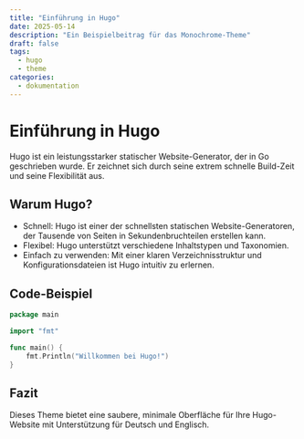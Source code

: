 ```yaml
---
title: "Einführung in Hugo"
date: 2025-05-14
description: "Ein Beispielbeitrag für das Monochrome-Theme"
draft: false
tags:
  - hugo
  - theme
categories:
  - dokumentation
---
```


# Einführung in Hugo

Hugo ist ein leistungsstarker statischer Website-Generator, der in Go geschrieben wurde. Er zeichnet sich durch seine extrem schnelle Build-Zeit und seine Flexibilität aus.

## Warum Hugo?

- Schnell: Hugo ist einer der schnellsten statischen Website-Generatoren, der Tausende von Seiten in Sekundenbruchteilen erstellen kann.
- Flexibel: Hugo unterstützt verschiedene Inhaltstypen und Taxonomien.
- Einfach zu verwenden: Mit einer klaren Verzeichnisstruktur und Konfigurationsdateien ist Hugo intuitiv zu erlernen.

## Code-Beispiel

```go
package main

import "fmt"

func main() {
    fmt.Println("Willkommen bei Hugo!")
}
```

## Fazit

Dieses Theme bietet eine saubere, minimale Oberfläche für Ihre Hugo-Website mit Unterstützung für Deutsch und Englisch.
